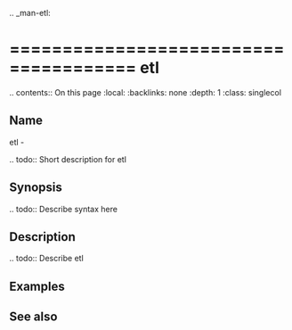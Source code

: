 .. _man-etl:

======================================
etl
======================================

.. contents:: On this page
    :local:
    :backlinks: none
    :depth: 1
    :class: singlecol

Name
----
etl - 

.. todo::
    Short description for etl

Synopsis
--------
.. todo::
   Describe syntax here

Description
-----------
.. todo::
    Describe etl

Examples
--------

See also
--------

